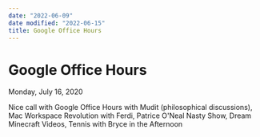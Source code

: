 ```yaml
---
date: "2022-06-09"
date modified: "2022-06-15"
title: Google Office Hours
---
```


# Google Office Hours
Monday, July 16, 2020

Nice call with Google Office Hours with Mudit (philosophical discussions), Mac Workspace Revolution with Ferdi, Patrice O'Neal Nasty Show, Dream Minecraft Videos, Tennis with Bryce in the Afternoon
